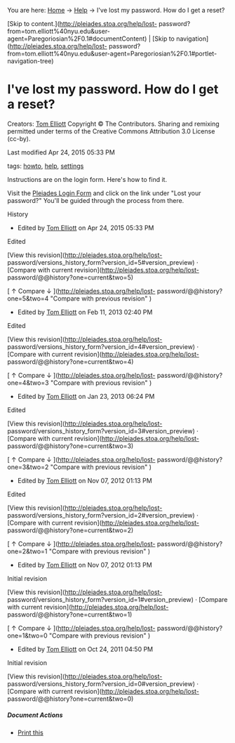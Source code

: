 You are here: [Home](http://pleiades.stoa.org/home) →
[Help](http://pleiades.stoa.org/help) →  I've lost my password. How do I get a
reset?

[Skip to content.](http://pleiades.stoa.org/help/lost-
password?from=tom.elliott%40nyu.edu&user-
agent=Paregoriosian%2F0.1#documentContent) | [Skip to
navigation](http://pleiades.stoa.org/help/lost-
password?from=tom.elliott%40nyu.edu&user-agent=Paregoriosian%2F0.1#portlet-
navigation-tree)

#  I've lost my password. How do I get a reset?

Creators: [Tom Elliott](/author/thomase) Copyright © The Contributors. Sharing
and remixing permitted under terms of the Creative Commons Attribution 3.0
License (cc-by).

Last modified  Apr 24, 2015 05:33 PM

tags:  [howto](http://pleiades.stoa.org/search?Subject%3Alist=howto),
[help](http://pleiades.stoa.org/search?Subject%3Alist=help),
[settings](http://pleiades.stoa.org/search?Subject%3Alist=settings)

Instructions are on the login form. Here's how to find it.

Visit the [Pleiades Login Form](../login_form) and click on the link under
"Lost your password?" You'll be guided through the process from there.

History

    

  * Edited by [Tom Elliott](http://pleiades.stoa.org/author/thomase) on Apr 24, 2015 05:33 PM 

Edited

[View this revision](http://pleiades.stoa.org/help/lost-
password/versions_history_form?version_id=5#version_preview) · [Compare with
current revision](http://pleiades.stoa.org/help/lost-
password/@@history?one=current&two=5)

[ ↑ Compare ↓ ](http://pleiades.stoa.org/help/lost-
password/@@history?one=5&two=4 "Compare with previous revision" )

  * Edited by [Tom Elliott](http://pleiades.stoa.org/author/thomase) on Feb 11, 2013 02:40 PM 

Edited

[View this revision](http://pleiades.stoa.org/help/lost-
password/versions_history_form?version_id=4#version_preview) · [Compare with
current revision](http://pleiades.stoa.org/help/lost-
password/@@history?one=current&two=4)

[ ↑ Compare ↓ ](http://pleiades.stoa.org/help/lost-
password/@@history?one=4&two=3 "Compare with previous revision" )

  * Edited by [Tom Elliott](http://pleiades.stoa.org/author/thomase) on Jan 23, 2013 06:24 PM 

Edited

[View this revision](http://pleiades.stoa.org/help/lost-
password/versions_history_form?version_id=3#version_preview) · [Compare with
current revision](http://pleiades.stoa.org/help/lost-
password/@@history?one=current&two=3)

[ ↑ Compare ↓ ](http://pleiades.stoa.org/help/lost-
password/@@history?one=3&two=2 "Compare with previous revision" )

  * Edited by [Tom Elliott](http://pleiades.stoa.org/author/thomase) on Nov 07, 2012 01:13 PM 

Edited

[View this revision](http://pleiades.stoa.org/help/lost-
password/versions_history_form?version_id=2#version_preview) · [Compare with
current revision](http://pleiades.stoa.org/help/lost-
password/@@history?one=current&two=2)

[ ↑ Compare ↓ ](http://pleiades.stoa.org/help/lost-
password/@@history?one=2&two=1 "Compare with previous revision" )

  * Edited by [Tom Elliott](http://pleiades.stoa.org/author/thomase) on Nov 07, 2012 01:13 PM 

Initial revision

[View this revision](http://pleiades.stoa.org/help/lost-
password/versions_history_form?version_id=1#version_preview) · [Compare with
current revision](http://pleiades.stoa.org/help/lost-
password/@@history?one=current&two=1)

[ ↑ Compare ↓ ](http://pleiades.stoa.org/help/lost-
password/@@history?one=1&two=0 "Compare with previous revision" )

  * Edited by [Tom Elliott](http://pleiades.stoa.org/author/thomase) on Oct 24, 2011 04:50 PM 

Initial revision

[View this revision](http://pleiades.stoa.org/help/lost-
password/versions_history_form?version_id=0#version_preview) · [Compare with
current revision](http://pleiades.stoa.org/help/lost-
password/@@history?one=current&two=0)

##### Document Actions

  * [Print this](javascript:this.print\(\); "" )

